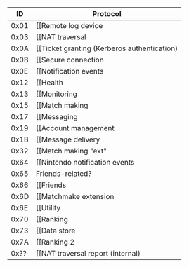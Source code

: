 | ID | Protocol |
| --- | --- |
| 0x01 | [[Remote log device | Remote Log Device Protocol]] |
| 0x03 | [[NAT traversal | NAT Traversal Protocol]] |
| 0x0A | [[Ticket granting (Kerberos authentication) | Authentication Protocol]] |
| 0x0B | [[Secure connection | Secure Protocol]] |
| 0x0E | [[Notification events | Notification Protocol]] |
| 0x12 | [[Health | Health Protocol]] |
| 0x13 | [[Monitoring | Monitoring Protocol]] |
| 0x15 | [[Match making | Match Making Protocol]] |
| 0x17 | [[Messaging | Messaging Protocol]] |
| 0x19 | [[Account management | Account Management Protocol]] |
| 0x1B | [[Message delivery | Message Delivery Protocol]] |
| 0x32 | [[Match making "ext" | Match Making Protocol Ext]] |
| 0x64 | [[Nintendo notification events | Nintendo Notification Event Protocol]] |
| 0x65 | Friends-related? |
| 0x66 | [[Friends | Friends Protocol]] |
| 0x6D | [[Matchmake extension | Matchmake Extension Protocol]] |
| 0x6E | [[Utility | Utility Protocol]] |
| 0x70 | [[Ranking | Ranking Protocol]] |
| 0x73 | [[Data store | Data Store Protocol]] |
| 0x7A | [[Ranking 2 | Ranking Protocol 2]] |
| 0x?? | [[NAT traversal report (internal) | NAT Traversal Report Internal Protocol]] |